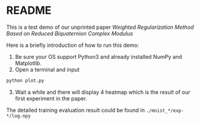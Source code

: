 # README

This is a test demo of our unprinted paper *Weighted Regularization Method Based on Reduced Biquaternion Complex Modulus*

Here is a briefly introduction of how to run this demo:

1. Be sure your OS support Python3 and already installed NumPy and Matplotlib.
2. Open a terminal and input

  ```python
  python plot.py
  ```

3. Wait a while and there will display 4 heatmap which is the result of our first experiment in the paper.

The detailed training evaluation result could be found in `./mnist_*/exp-*/log.npy` 
